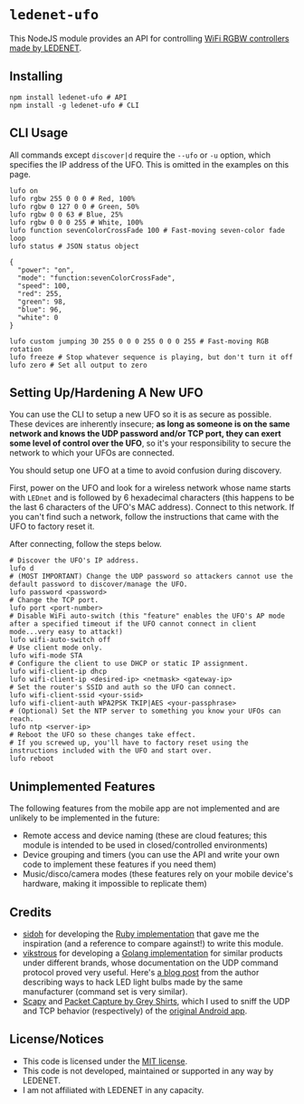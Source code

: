 # `ledenet-ufo`
This NodeJS module provides an API for controlling [WiFi RGBW controllers made by LEDENET](https://www.amazon.com/dp/B00MDKOSN0/).

## Installing

```
npm install ledenet-ufo # API
npm install -g ledenet-ufo # CLI
```

## CLI Usage
All commands except `discover|d` require the `--ufo` or `-u` option, which specifies the IP address of the UFO. This is omitted in the examples on this page.

```
lufo on
lufo rgbw 255 0 0 0 # Red, 100%
lufo rgbw 0 127 0 0 # Green, 50%
lufo rgbw 0 0 63 # Blue, 25%
lufo rgbw 0 0 0 255 # White, 100%
lufo function sevenColorCrossFade 100 # Fast-moving seven-color fade loop
lufo status # JSON status object

{
  "power": "on",
  "mode": "function:sevenColorCrossFade",
  "speed": 100,
  "red": 255,
  "green": 98,
  "blue": 96,
  "white": 0
}

lufo custom jumping 30 255 0 0 0 255 0 0 0 255 # Fast-moving RGB rotation
lufo freeze # Stop whatever sequence is playing, but don't turn it off
lufo zero # Set all output to zero
```

## Setting Up/Hardening A New UFO
You can use the CLI to setup a new UFO so it is as secure as possible. These devices are inherently insecure; **as long as someone is on the same network and knows the UDP password and/or TCP port, they can exert some level of control over the UFO**, so it's your responsibility to secure the network to which your UFOs are connected.

You should setup one UFO at a time to avoid confusion during discovery.

First, power on the UFO and look for a wireless network whose name starts with `LEDnet` and is followed by 6 hexadecimal characters (this happens to be the last 6 characters of the UFO's MAC address). Connect to this network. If you can't find such a network, follow the instructions that came with the UFO to factory reset it.

After connecting, follow the steps below.

```
# Discover the UFO's IP address.
lufo d
# (MOST IMPORTANT) Change the UDP password so attackers cannot use the default password to discover/manage the UFO.
lufo password <password>
# Change the TCP port.
lufo port <port-number>
# Disable WiFi auto-switch (this "feature" enables the UFO's AP mode after a specified timeout if the UFO cannot connect in client mode...very easy to attack!)
lufo wifi-auto-switch off
# Use client mode only.
lufo wifi-mode STA
# Configure the client to use DHCP or static IP assignment.
lufo wifi-client-ip dhcp
lufo wifi-client-ip <desired-ip> <netmask> <gateway-ip>
# Set the router's SSID and auth so the UFO can connect.
lufo wifi-client-ssid <your-ssid>
lufo wifi-client-auth WPA2PSK TKIP|AES <your-passphrase>
# (Optional) Set the NTP server to something you know your UFOs can reach.
lufo ntp <server-ip>
# Reboot the UFO so these changes take effect.
# If you screwed up, you'll have to factory reset using the instructions included with the UFO and start over.
lufo reboot
```

## Unimplemented Features
The following features from the mobile app are not implemented and are unlikely to be implemented in the future:
- Remote access and device naming (these are cloud features; this module is intended to be used in closed/controlled environments)
- Device grouping and timers (you can use the API and write your own code to implement these features if you need them)
- Music/disco/camera modes (these features rely on your mobile device's hardware, making it impossible to replicate them)

## Credits
- [sidoh](https://github.com/sidoh) for developing the [Ruby implementation](https://github.com/sidoh/ledenet_api) that gave me the inspiration (and a reference to compare against!) to write this module.
- [vikstrous](https://github.com/vikstrous) for developing a [Golang implementation](https://github.com/vikstrous/zengge-lightcontrol) for similar products under different brands, whose documentation on the UDP command protocol proved very useful. Here's [a blog post](https://blog.viktorstanchev.com/2015/12/20/the-many-attacks-on-zengge-wifi-lightbulbs/) from the author describing ways to hack LED light bulbs made by the same manufacturer (command set is very similar).
- [Scapy](http://scapy.readthedocs.io/en/latest/) and [Packet Capture by Grey Shirts](https://play.google.com/store/apps/details?id=app.greyshirts.sslcapture), which I used to sniff the UDP and TCP behavior (respectively) of the [original Android app](https://play.google.com/store/apps/details?id=com.Zengge.LEDWifiMagicHome).

## License/Notices
- This code is licensed under the [MIT license](LICENSE).
- This code is not developed, maintained or supported in any way by LEDENET.
- I am not affiliated with LEDENET in any capacity.
